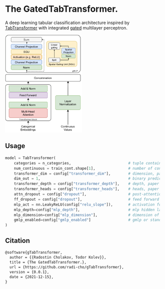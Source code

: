 # The GatedTabTransformer.

A deep learning tabular classification architecture inspired by [TabTransformer](https://arxiv.org/abs/2012.06678) with integrated [gated](https://arxiv.org/abs/2105.08050) multilayer perceptron.

<img alt="Architecture" src="./paper/media/Gated_TabTransformer.png" width="250px"></img>

## Usage

```python
model = TabTransformer(
    categories = n_categories,                          # tuple containing the number of unique values within each category
    num_continuous = train_cont.shape[1],               # number of continuous values
    transformer_dim = config["transformer_dim"],        # dimension, paper set at 32
    dim_out = 1,                                        # binary prediction, but could be anything
    transformer_depth = config["transformer_depth"],    # depth, paper recommended 6
    transformer_heads = config["transformer_heads"],    # heads, paper recommends 8
    attn_dropout = config["dropout"],                   # post-attention dropout
    ff_dropout = config["dropout"],                     # feed forward dropout
    mlp_act = nn.LeakyReLU(config["relu_slope"]),       # activation for final mlp, defaults to relu, but could be anything else (selu, etc.)
    mlp_depth=config["mlp_depth"],                      # mlp hidden layers depth
    mlp_dimension=config["mlp_dimension"],              # dimension of mlp layers
    gmlp_enabled=config["gmlp_enabled"]                 # gmlp or standard mlp
)
```

## Citation

```
@software{gTabTransformer,
  author = {{Radostin Cholakov, Todor Kolev}},
  title = {The GatedTabTransformer.},
  url = {https://github.com/radi-cho/gTabTransformer},
  version = {0.0.1},
  date = {2021-12-15},
}
```
